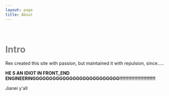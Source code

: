 ```yaml
---
layout: page
title: About 
---
```


<br>

<h1> <span style="color:gray">Intro</span></h1>

Rex created this site with passion, but maintained it with repulsion, since.....

**HE S AN IDIOT IN FRONT_END ENGINEERINGGGGGGGGGGGGGGGGGGGGGGGGGG!!!!!!!!!!!!!!!!!!!!!!!!**

Jianei y'all
 


